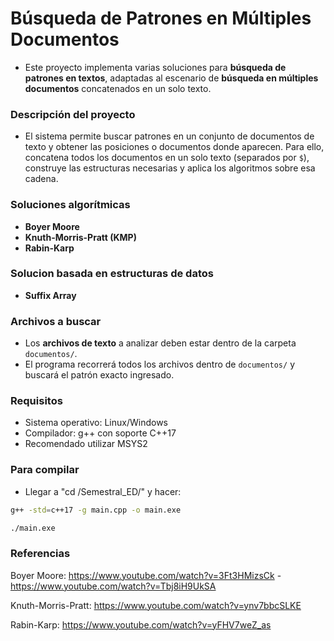 # Búsqueda de Patrones en Múltiples Documentos

- Este proyecto implementa varias soluciones para **búsqueda de patrones en textos**, adaptadas al escenario de **búsqueda en múltiples documentos** concatenados en un solo texto.

### Descripción del proyecto

- El sistema permite buscar patrones en un conjunto de documentos de texto y obtener las posiciones o documentos donde aparecen.
Para ello, concatena todos los documentos en un solo texto (separados por `$`), construye las estructuras necesarias y aplica los algoritmos sobre esa cadena.

### Soluciones algorítmicas
- **Boyer Moore**
- **Knuth-Morris-Pratt (KMP)**
- **Rabin-Karp**

### Solucion basada en estructuras de datos
- **Suffix Array**

### Archivos a buscar
- Los **archivos de texto** a analizar deben estar dentro de la carpeta `documentos/`.
- El programa recorrerá todos los archivos dentro de `documentos/` y buscará el patrón exacto ingresado.

### Requisitos
- Sistema operativo: Linux/Windows
- Compilador: g++ con soporte C++17
- Recomendado utilizar MSYS2

### Para compilar

- Llegar a "cd /Semestral_ED/" y hacer:

```bash
g++ -std=c++17 -g main.cpp -o main.exe
```
```bash
./main.exe
```

### Referencias
Boyer Moore: https://www.youtube.com/watch?v=3Ft3HMizsCk - https://www.youtube.com/watch?v=Tbj8iH9UkSA

Knuth-Morris-Pratt: https://www.youtube.com/watch?v=ynv7bbcSLKE

Rabin-Karp: https://www.youtube.com/watch?v=yFHV7weZ_as